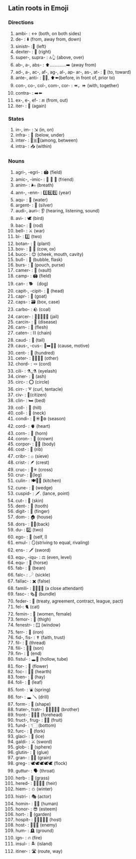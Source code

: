 ## Latin roots in Emoji
### Directions
1. ambi- : ↔ (both, on both sides)
2. de- : ⬇️ (from, away from, down)
3. sinistr- :🫲 (left)
4. dexter- : 🫱 (right)
5. super-, supra- : 🔝👆 (above, over)
6. ab-, a-, abs- : ⬆️.............➡️ (away from)
7. ad-, a-, ac-, af-, ag-, al-, ap- ar-, as-, at- : 🎯 (to, toward)
8. ante-, anti- : 🧍🚗, ⬆️⬅️(before, in front of, prior to)
9. con-, co-, col-, com-, cor- : ⏪，⏩ (with, together)
10. contra- : ➡️⬅️
11. ex-, e-, ef- : 🔚 (from, out)
12. iter- : 🔄 (again)

### States
1. in-, im- : ⇲ (in, on)
2. infra- : 🫗 (below, under)
3. inter- : 🫱🇧🫲(among, between)
4. intra- : 📥 (within)

### Nouns
1. agri-, -egri- : 🏟️ (field)
2. amic-, -imic- : 👫 👬 👭 (friend)
3. anim- : 🌬 (breath)
4. ann-, -enn- : 3️⃣6️⃣5️⃣ (year)
5. aqu- : 🚰 (water)
6. argent- : 🥈 (silver)
7. audi-, auri-: 👂 (hearing, listening, sound)
8. avi- :  🕊 (bird)
9. bac- : 🦯 (rod)
10. bell- : ⚔️ (war)
11. bi- : 2️⃣ (two)
12. botan- : 🌳 (plant)
13. bov- : 🐄 🐂 (cow, ox)
14. bucc- : 😊 (cheek, mouth, cavity)
15. bull- : 🫧 (bubble, flask)
16. burs- : 👛 (pouch, purse)
17. camer- : 🕌 (vault)
18. camp- : 🏟️ (field)
19. can- : 🐕 （dog)
20. capit-, -cipit- : 🤯 (head)
21. capr- : 🐐 (goat)
22. caps- : 🗃️ (box, case)
23. carbo- : 🪨 (coal)
24. carcer- : 👮🦹‍♂️👮‍♀️ (jail)
25. carcin- : 🤒 (disease)
26. carn- : 🥩 (flesh)
27. caten- : ⛓️ (chain)
28. caud- : 🦨 (tail)
29. caus-, -cus-: 🫘➡️🏃💨 (cause, motive)
30. cent- : 💯 (hundred)
31. ceter- : 💁🏻‍♂️🧍 (other)
32. chord- : 🪢 (cord)
33. cili- : ⚗_⚗ (eyelash)
34. ciner- : 🚬 (ash)
35. circ- : ⭕️ (circle)
36. cirr- : ➰ (curl, tentacle)
37. civ- : 🧍(citizen)
38. clin- : 🛏️ (bed)
39. coll- : 🗻 (hill)
40. coll- : 🦒 (neck)
41. condi- : 🌷☀️🍂❄️ (season)
42. cord- : 🫀 (heart)
43. corn- : 🥐 (horn)
44. coron- : 👑 (crown)
45. corpor- : 🙆🏻 (body)
46. cost- : 🍖 (rib)
47. cribr- : 𓐍 (sieve)
48. crist- : 🪶 (crest)
49. cruc- : 🤞✳ (cross)
50. crur- : 🦵(leg)
51. culin- : 🍽️👩‍🍳 (kitchen)
52. cune- : 🧀 (wedge)
53. cuspid- : 🗡️. (lance, point)
54. cut- : 🏻 (skin)
55. dent- : 🦷 (tooth)
56. digit- : 🤌 (finger)
57. dom- : 🏠 (house)
58. dors- : 🙇‍♂️(back)
59. du- : 2️⃣ (two)
60. ego- : 🙋 (self, I)
61. emul- : 🪞(striving to equal, rivaling)
62. ens- : 🗡️ (sword)
63. equ-, -iqu- : ⚖️ (even, level)
64. equ- : 🐎 (horse)
65. fab- : 🫘 (bean)
66. falc- : 𓌳 (sickle)
67. fallac- : ✖️ (false)
68. famili- : 👩‍🏫👨‍🏫 (a close attendant)
69. fasc- : 🗞️💐 (bundle)
70. feder- : 📝 (treaty, agreement, contract, league, pact)
71. fel-: 🐈 (cat)
72. femin- : 👩 (women, female)
73. femor- : 🦵 (thigh)
74. fenestr- : 🪟 (window)
75. ferr- : 🔩 (iron)
76. fid-, fis- : ✝️ (faith, trust)
77. fil- : 🧶 (thread)
78. fili- : 👨‍👦 (son)
79. fin- : 🏁 (end)
80. fistul- : 🕳️🧪 (hollow, tube)
81. flor- : 🌹 (flower)
82. foc- : 🧱🔥 (hearth)
83. foen- : 🌾 (hay)
84. foli- : 🍃 (leaf)
85. font- : ⛲ (spring)
86. for- : 🕳 🪛 (drill)
87. form- : 📐 (shape)
88. frater-, fratr- : 🧑🏻‍🤝‍🧑🏻 (brother)
89. front- : 👨🏻‍🦲 (forehead)
90. fruct-, frug- : 🍊🍉 (fruit)
91. fund- : 👇🏻 (bottom)
92. furc- : 🍴 (fork)
93. glaci- : 🧊 (ice)
94. galdi- : ⚔️ (sword)
95. glob- : 🔮 (sphere)
96. glutin- : 🧴 (glue)
97. gran- : 🌾🌽 (grain)
98. greg- : 🕊🕊🕊🕊🕊 (flock)
99. guttur- : 🗣️ (throat)
100. herb- : 🌿 (grass)
101. hered- : 👨‍👩‍👧‍👦 (heir)
102. hiem- : ⛄️ (winter)
103. histri- : 🎭 (actor)
104. homin- : 👩🧑 (human)
105. honor- : 😎 (esteem)
106. hort- : 🏡 (garden)
107. hospit- : 🧑🏽‍🍼👩‍⚕️ (host)
108. host- : 👺🤛🏻 (enemy)
109. hum- : 🪦 (ground)
110. ign- : 🔥 (fire)
111. insul- : 🏝️ (island)
112. itiner- : 🛣 (route, way)